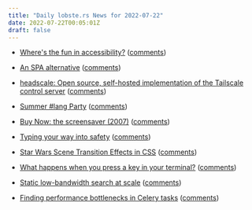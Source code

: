 ```yaml
---
title: "Daily lobste.rs News for 2022-07-22"
date: 2022-07-22T00:05:01Z
draft: false
---
```






- [Where's the fun in accessibility?](https://uxdesign.cc/wheres-the-fun-in-accessibility-b78c6b9d280d)
  ([comments](https://lobste.rs/s/v6tuv7/where_s_fun_accessibility))



- [An SPA alternative](https://htmx.org/essays/spa-alternative/)
  ([comments](https://lobste.rs/s/bjs8hy/spa_alternative))



- [headscale: Open source, self-hosted implementation of the Tailscale control server](https://github.com/juanfont/headscale)
  ([comments](https://lobste.rs/s/f0wzzx/headscale_open_source_self_hosted))



- [Summer #lang Party](https://racket.discourse.group/t/summer-lang-party/1128)
  ([comments](https://lobste.rs/s/af64ap/summer_lang_party))



- [Buy Now: the screensaver (2007)](http://toastycode.com/besavers/buynow.html)
  ([comments](https://lobste.rs/s/flgwmz/buy_now_screensaver_2007))



- [Typing your way into safety](https://dev.to/flare/typing-your-way-into-safety-4lek)
  ([comments](https://lobste.rs/s/7ihdf7/typing_your_way_into_safety))



- [Star Wars Scene Transition Effects in CSS](https://codersblock.com/blog/star-wars-scene-transition-effects-in-css/  )
  ([comments](https://lobste.rs/s/xnmiav/star_wars_scene_transition_effects_css))



- [What happens when you press a key in your terminal?](https://jvns.ca/blog/2022/07/20/pseudoterminals/)
  ([comments](https://lobste.rs/s/3zm22j/what_happens_when_you_press_key_your))



- [Static low-bandwidth search at scale](https://pagefind.app/)
  ([comments](https://lobste.rs/s/pvkg80/static_low_bandwidth_search_at_scale))



- [Finding performance bottlenecks in Celery tasks](https://pythonspeed.com/articles/celery-performance/)
  ([comments](https://lobste.rs/s/wu94wy/finding_performance_bottlenecks_celery))


